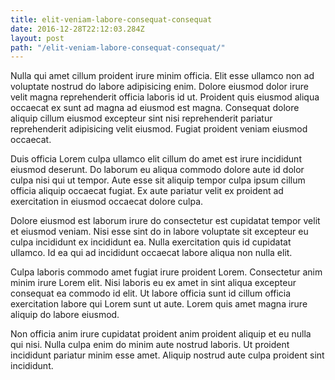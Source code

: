 ```yaml
---
title: elit-veniam-labore-consequat-consequat
date: 2016-12-28T22:12:03.284Z
layout: post
path: "/elit-veniam-labore-consequat-consequat/"
---
```


Nulla qui amet cillum proident irure minim officia. Elit esse ullamco non ad voluptate nostrud do labore adipisicing enim. Dolore eiusmod dolor irure velit magna reprehenderit officia laboris id ut. Proident quis eiusmod aliqua occaecat ex sunt ad magna ad eiusmod est magna. Consequat dolore aliquip cillum eiusmod excepteur sint nisi reprehenderit pariatur reprehenderit adipisicing velit eiusmod. Fugiat proident veniam eiusmod occaecat.

Duis officia Lorem culpa ullamco elit cillum do amet est irure incididunt eiusmod deserunt. Do laborum eu aliqua commodo dolore aute id dolor culpa nisi qui ut tempor. Aute esse sit aliquip tempor culpa ipsum cillum officia aliquip occaecat fugiat. Ex aute pariatur velit ex proident ad exercitation in eiusmod occaecat dolore culpa.

Dolore eiusmod est laborum irure do consectetur est cupidatat tempor velit et eiusmod veniam. Nisi esse sint do in labore voluptate sit excepteur eu culpa incididunt ex incididunt ea. Nulla exercitation quis id cupidatat ullamco. Id ea qui ad incididunt occaecat labore aliqua non nulla elit.

Culpa laboris commodo amet fugiat irure proident Lorem. Consectetur anim minim irure Lorem elit. Nisi laboris eu ex amet in sint aliqua excepteur consequat ea commodo id elit. Ut labore officia sunt id cillum officia exercitation labore qui Lorem sunt ut aute. Lorem quis amet magna irure aliquip do labore eiusmod.

Non officia anim irure cupidatat proident anim proident aliquip et eu nulla qui nisi. Nulla culpa enim do minim aute nostrud laboris. Ut proident incididunt pariatur minim esse amet. Aliquip nostrud aute culpa proident sint incididunt.